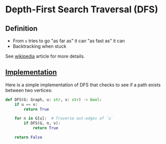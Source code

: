 # Depth-First Search Traversal (DFS)

## Definition

* From `s` tries to go "as far as" it can "as fast as" it can
* Backtracking when stuck

See [wikipedia](https://en.wikipedia.org/wiki/Depth-first_search) article for more details.

## [Implementation](https://github.com/antoniojkim/AlgLib/blob/master/Algorithms/Graphs/DFS/DFS.py#L11)

Here is a simple implementation of DFS that checks to see if a path exists between two vertices:

```python
def DFS(G: Graph, u: str, v: str) -> bool:
    if u == v:
        return True

    for n in G[u]:  # Traverse out-edges of `u`
        if DFS(G, n, v):
            return True

    return False
```
